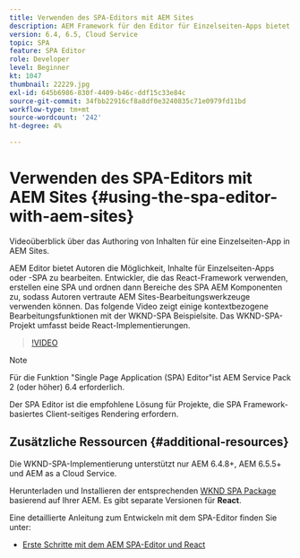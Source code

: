 ```yaml
---
title: Verwenden des SPA-Editors mit AEM Sites
description: AEM Framework für den Editor für Einzelseiten-Apps bietet Autoren die Möglichkeit, Inhalte für Einzelseiten-Apps oder -SPA zu bearbeiten. Entwickler, die entweder React-Frameworks verwenden, erstellen eine SPA und ordnen dann Bereiche der SPA AEM Komponenten zu, sodass Autoren vertraute AEM Sites-Bearbeitungswerkzeuge verwenden können.
version: 6.4, 6.5, Cloud Service
topic: SPA
feature: SPA Editor
role: Developer
level: Beginner
kt: 1047
thumbnail: 22229.jpg
exl-id: 645b6986-830f-4409-b46c-ddf15c33e84c
source-git-commit: 34fbb22916cf8a8df0e3240835c71e0979fd11bd
workflow-type: tm+mt
source-wordcount: '242'
ht-degree: 4%

---
```


# Verwenden des SPA-Editors mit AEM Sites {#using-the-spa-editor-with-aem-sites}

Videoüberblick über das Authoring von Inhalten für eine Einzelseiten-App in AEM Sites.

AEM Editor bietet Autoren die Möglichkeit, Inhalte für Einzelseiten-Apps oder -SPA zu bearbeiten. Entwickler, die das React-Framework verwenden, erstellen eine SPA und ordnen dann Bereiche des SPA AEM Komponenten zu, sodass Autoren vertraute AEM Sites-Bearbeitungswerkzeuge verwenden können. Das folgende Video zeigt einige kontextbezogene Bearbeitungsfunktionen mit der WKND-SPA Beispielsite. Das WKND-SPA-Projekt umfasst beide React-Implementierungen.

>[!VIDEO](https://video.tv.adobe.com/v/22229?quality=12&learn=on)

>[!NOTE]
>
> Für die Funktion &quot;Single Page Application (SPA) Editor&quot;ist AEM Service Pack 2 (oder höher) 6.4 erforderlich.
>
> Der SPA Editor ist die empfohlene Lösung für Projekte, die SPA Framework-basiertes Client-seitiges Rendering erfordern.

## Zusätzliche Ressourcen {#additional-resources}

Die WKND-SPA-Implementierung unterstützt nur AEM 6.4.8+, AEM 6.5.5+ und AEM as a Cloud Service.

Herunterladen und Installieren der entsprechenden [WKND SPA Package](https://github.com/adobe/aem-guides-wknd-spa/releases) basierend auf Ihrer AEM. Es gibt separate Versionen für **React**.

Eine detaillierte Anleitung zum Entwickeln mit dem SPA-Editor finden Sie unter:

* [Erste Schritte mit dem AEM SPA-Editor und React](https://experienceleague.adobe.com/docs/experience-manager-learn/getting-started-with-aem-headless/spa-editor/react/overview.html)
